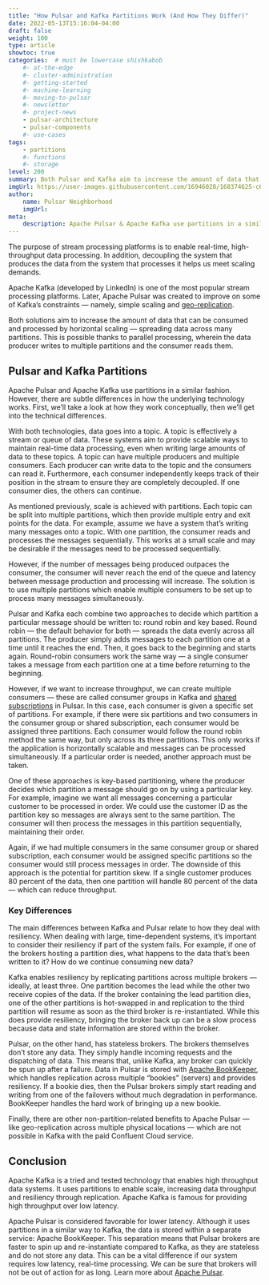 ```yaml
---
title: "How Pulsar and Kafka Partitions Work (And How They Differ)"
date: 2022-05-13T15:16:04-04:00
draft: false
weight: 100
type: article
showtoc: true
categories:  # must be lowercase shishkabob
    #- at-the-edge
    #- cluster-administration
    #- getting-started
    #- machine-learning
    #- moving-to-pulsar
    #- newsletter
    #- project-news
    - pulsar-architecture
    - pulsar-components
    #- use-cases
tags:
    - partitions
    #- functions
    #- storage
level: 200
summary: Both Pulsar and Kafka aim to increase the amount of data that can be consumed and processed by horizontal scaling — spreading data across many partitions. This is possible thanks to parallel processing, wherein the data producer writes to multiple partitions and the consumer reads them. 
imgUrl: https://user-images.githubusercontent.com/16946028/168374625-c69691a5-420d-4dfd-8229-d0dcf8e03934.png
author:
    name: Pulsar Neighborhood
    imgUrl:
meta:
    description: Apache Pulsar & Apache Kafka use partitions in a similar fashion, but there are subtle differences in how the underlying technology. Read more to find out.
---
```


The purpose of stream processing platforms is to enable real-time, high-throughput data processing. In addition, decoupling the system that produces the data from the system that processes it helps us meet scaling demands.

Apache Kafka (developed by LinkedIn) is one of the most popular stream processing platforms. Later, Apache Pulsar was created to improve on some of Kafka’s constraints — namely, simple scaling and [geo-replication](https://pulsar.apache.org/docs/en/administration-geo/).

Both solutions aim to increase the amount of data that can be consumed and processed by horizontal scaling — spreading data across many partitions. This is possible thanks to parallel processing, wherein the data producer writes to multiple partitions and the consumer reads them.

## Pulsar and Kafka Partitions

Apache Pulsar and Apache Kafka use partitions in a similar fashion. However, there are subtle differences in how the underlying technology works. First, we’ll take a look at how they work conceptually, then we’ll get into the technical differences.

With both technologies, data goes into a topic. A topic is effectively a stream or queue of data. These systems aim to provide scalable ways to maintain real-time data processing, even when writing large amounts of data to these topics. A topic can have multiple producers and multiple consumers. Each producer can write data to the topic and the consumers can read it. Furthermore, each consumer independently keeps track of their position in the stream to ensure they are completely decoupled. If one consumer dies, the others can continue.

As mentioned previously, scale is achieved with partitions. Each topic can be split into multiple partitions, which then provide multiple entry and exit points for the data. For example, assume we have a system that’s writing many messages onto a topic. With one partition, the consumer reads and processes the messages sequentially. This works at a small scale and may be desirable if the messages need to be processed sequentially.

However, if the number of messages being produced outpaces the consumer, the consumer will never reach the end of the queue and latency between message production and processing will increase. The solution is to use multiple partitions which enable multiple consumers to be set up to process many messages simultaneously.

Pulsar and Kafka each combine two approaches to decide which partition a particular message should be written to: round robin and key based. Round robin — the default behavior for both — spreads the data evenly across all partitions. The producer simply adds messages to each partition one at a time until it reaches the end. Then, it goes back to the beginning and starts again. Round-robin consumers work the same way — a single consumer takes a message from each partition one at a time before returning to the beginning.

However, if we want to increase throughput, we can create multiple consumers — these are called consumer groups in Kafka and [shared subscriptions](https://www.datastax.com/blog/2019/11/subscriptions-multiple-groups-consumers-pulsar-topic) in Pulsar. In this case, each consumer is given a specific set of partitions. For example, if there were six partitions and two consumers in the consumer group or shared subscription, each consumer would be assigned three partitions. Each consumer would follow the round robin method the same way, but only across its three partitions. This only works if the application is horizontally scalable and messages can be processed simultaneously. If a particular order is needed, another approach must be taken.

One of these approaches is key-based partitioning, where the producer decides which partition a message should go on by using a particular key. For example, imagine we want all messages concerning a particular customer to be processed in order. We could use the customer ID as the partition key so messages are always sent to the same partition. The consumer will then process the messages in this partition sequentially, maintaining their order.

Again, if we had multiple consumers in the same consumer group or shared subscription, each consumer would be assigned specific partitions so the consumer would still process messages in order. The downside of this approach is the potential for partition skew. If a single customer produces 80 percent of the data, then one partition will handle 80 percent of the data — which can reduce throughput.

### Key Differences

The main differences between Kafka and Pulsar relate to how they deal with resiliency. When dealing with large, time-dependent systems, it’s important to consider their resiliency if part of the system fails. For example, if one of the brokers hosting a partition dies, what happens to the data that’s been written to it? How do we continue consuming new data?

Kafka enables resiliency by replicating partitions across multiple brokers — ideally, at least three. One partition becomes the lead while the other two receive copies of the data. If the broker containing the lead partition dies, one of the other partitions is hot-swapped in and replication to the third partition will resume as soon as the third broker is re-instantiated. While this does provide resiliency, bringing the broker back up can be a slow process because data and state information are stored within the broker.

Pulsar, on the other hand, has stateless brokers. The brokers themselves don’t store any data. They simply handle incoming requests and the dispatching of data. This means that, unlike Kafka, any broker can quickly be spun up after a failure. Data in Pulsar is stored with [Apache BookKeeper](https://bookkeeper.apache.org/), which handles replication across multiple “bookies” (servers) and provides resiliency. If a bookie dies, then the Pulsar brokers simply start reading and writing from one of the failovers without much degradation in performance. BookKeeper handles the hard work of bringing up a new bookie.

Finally, there are other non-partition-related benefits to Apache Pulsar — like geo-replication across multiple physical locations — which are not possible in Kafka with the paid Confluent Cloud service.

## Conclusion

Apache Kafka is a tried and tested technology that enables high throughput data systems. It uses partitions to enable scale, increasing data throughput and resiliency through replication. Apache Kafka is famous for providing high throughput over low latency.

Apache Pulsar is considered favorable for lower latency. Although it uses partitions in a similar way to Kafka, the data is stored within a separate service: Apache BookKeeper. This separation means that Pulsar brokers are faster to spin up and re-instantiate compared to Kafka, as they are stateless and do not store any data. This can be a vital difference if our system requires low latency, real-time processing. We can be sure that brokers will not be out of action for as long. Learn more about [Apache Pulsar](https://pulsar.apache.org/).
